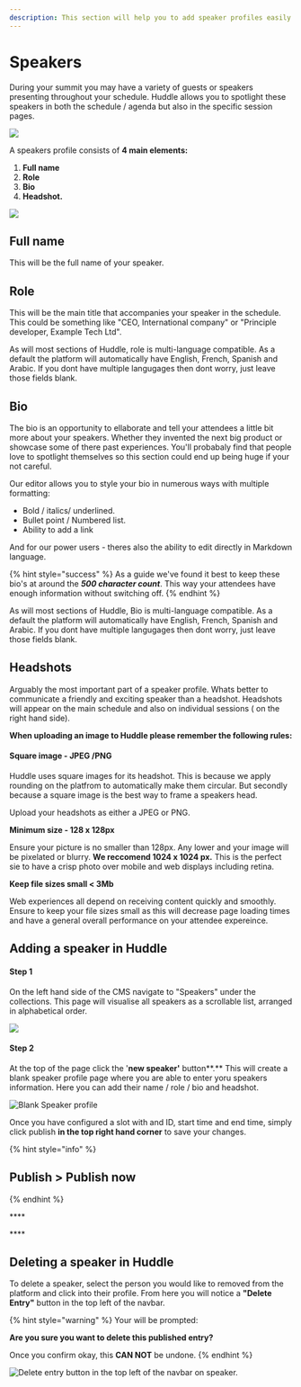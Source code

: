 ```yaml
---
description: This section will help you to add speaker profiles easily to Huddle.
---
```


# Speakers

During your summit you may have a variety of guests or speakers presenting throughout your schedule. Huddle allows you to spotlight these speakers in both the schedule / agenda but also in the specific session pages. 

![](../.gitbook/assets/screenshot-2021-03-18-at-11.48.09.png)

A speakers profile consists of **4 main elements:**

1. **Full name** 
2. **Role** 
3. **Bio** 
4. **Headshot.**

![](../.gitbook/assets/screenshot-2021-03-18-at-11.39.55.png)

##  Full name

This will be the full name of your speaker.

##  Role 

This will be the main title that accompanies your speaker in the schedule. This could be something like "CEO, International company" or "Principle developer, Example Tech Ltd".

As will most sections of Huddle, role is multi-language compatible. As a default the platform will automatically have English, French, Spanish and Arabic. If you dont have multiple langugages then dont worry, just leave those fields blank. 

##  Bio

The bio is an opportunity to ellaborate and tell your attendees a little bit more about your speakers. Whether they invented the next big product or showcase some of there past experiences. You'll probabaly find that people love to spotlight themselves so this section could end up being huge if your not careful. 

Our editor allows you to style your bio in numerous ways with multiple formatting:

* Bold / italics/ underlined. 
* Bullet point / Numbered list.
* Ability to add a link

And for our power users - theres also the ability to edit directly in Markdown language.

{% hint style="success" %}
As a guide we've found it best to keep these bio's at around the _**500 character count**_. This way your attendees have enough information without switching off. 
{% endhint %}

As will most sections of Huddle, Bio is multi-language compatible. As a default the platform will automatically have English, French, Spanish and Arabic. If you dont have multiple langugages then dont worry, just leave those fields blank. 

## Headshots

Arguably the most important part of a speaker profile. Whats better to communicate a friendly and exciting speaker than a headshot. Headshots will appear on the main schedule and also on individual sessions \( on the right hand side\). 

**When uploading an image to Huddle please remember the following rules:** 

#### Square image - JPEG /PNG

Huddle uses square images for its headshot. This is because we apply rounding on the platfrom to automatically make them circular. But secondly because a square image is the best way to frame a speakers head. 

Upload your headshots as either a JPEG or PNG.

**Minimum size - 128 x 128px**

Ensure your picture is no smaller than 128px. Any lower and your image will be pixelated or blurry. **We reccomend 1024 x 1024 px.** This is the perfect sie to have a crisp photo over mobile and web displays including retina. 

**Keep file sizes small  &lt; 3Mb**

Web experiences all depend on receiving content quickly and smoothly. Ensure to keep your file sizes small as this will decrease page loading times and have a general overall performance on your attendee expereince. 

## Adding a speaker in Huddle

#### **Step 1**

On the left hand side of the CMS navigate to "Speakers" under the collections. This page will visualise all speakers as a scrollable list, arranged in alphabetical order.

![](../.gitbook/assets/image%20%282%29.png)

#### Step 2 

At the top of the page click the '**new speaker'** button**.** This will create a blank speaker profile page where you are able to enter yoru speakers information. Here you can add their name / role / bio and headshot. 

![Blank Speaker profile](../.gitbook/assets/screenshot-2021-03-18-at-11.42.21.png)

Once you have configured a slot with and ID, start time and end time, simply click publish **in the top right hand corner** to save your changes. 

{% hint style="info" %}
## **Publish &gt; Publish now**
{% endhint %}

\*\*\*\*

\*\*\*\*

## Deleting a speaker in Huddle

To delete a speaker, select the person you would like to removed from the platform and click into their profile. From here you will notice a **"Delete Entry"** button in the top left of the navbar. 

{% hint style="warning" %}
Your will be prompted:

**Are you sure you want to delete this published entry?**

Once you confirm okay, this **CAN NOT** be undone.
{% endhint %}



![Delete entry button in the top left of the navbar on speaker.](../.gitbook/assets/screenshot-2021-03-18-at-11.39.55.png)









